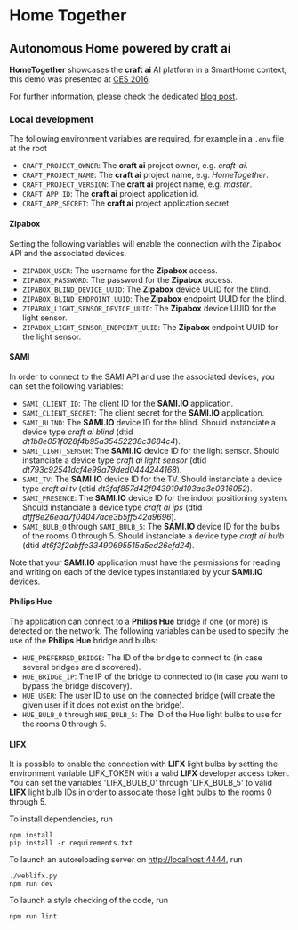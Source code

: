 # Home Together #
## Autonomous Home powered by **craft ai** ##

**HomeTogether** showcases the **craft ai** AI platform in a SmartHome context,
this demo was presented at [CES 2016](http://www.craft.ai/blog/home-together-a-ces-demo/).

For further information, please check the dedicated [blog post](http://www.craft.ai/blog/home-together-hands-on/).

### Local development ###

The following environment variables are required, for example in a `.env` file at the root

- `CRAFT_PROJECT_OWNER`: The **craft ai** project owner, e.g. _craft-ai_.
- `CRAFT_PROJECT_NAME`: The **craft ai** project name, e.g. _HomeTogether_.
- `CRAFT_PROJECT_VERSION`: The **craft ai** project name, e.g. _master_.
- `CRAFT_APP_ID`: The **craft ai** project application id.
- `CRAFT_APP_SECRET`: The **craft ai** project application secret.

#### Zipabox ####

Setting the following variables will enable the connection with the Zipabox API and the associated devices.

- `ZIPABOX_USER`: The username for the **Zipabox** access.
- `ZIPABOX_PASSWORD`: The password for the **Zipabox** access.
- `ZIPABOX_BLIND_DEVICE_UUID`: The **Zipabox** device UUID for the blind.
- `ZIPABOX_BLIND_ENDPOINT_UUID`: The **Zipabox** endpoint UUID for the blind.
- `ZIPABOX_LIGHT_SENSOR_DEVICE_UUID`: The **Zipabox** device UUID for the light sensor.
- `ZIPABOX_LIGHT_SENSOR_ENDPOINT_UUID`: The **Zipabox** endpoint UUID for the light sensor.

#### SAMI ####

In order to connect to the SAMI API and use the associated devices, you can set the following variables:

- `SAMI_CLIENT_ID`: The client ID for the **SAMI.IO** application.
- `SAMI_CLIENT_SECRET`: The client secret for the **SAMI.IO** application.
- `SAMI_BLIND`: The **SAMI.IO** device ID for the blind. Should instanciate a device type _craft ai blind_ (dtid _dt1b8e051f028f4b95a35452238c3684c4_).
- `SAMI_LIGHT_SENSOR`: The **SAMI.IO** device ID for the light sensor. Should instanciate a device type _craft ai light sensor_ (dtid _dt793c92541dcf4e99a79ded0444244168_).
- `SAMI_TV`: The **SAMI.IO** device ID for the TV. Should instanciate a device type _craft ai tv_ (dtid _dt3fdf857d42f943919d103aa3e0316052_).
- `SAMI_PRESENCE`: The **SAMI.IO** device ID for the indoor positioning system. Should instanciate a device type _craft ai ips_ (dtid _dtff8e26eaa7f04047ace3b5ff542a9696_).
- `SAMI_BULB_0` through `SAMI_BULB_5`: The **SAMI.IO** device ID for the bulbs of the rooms 0 through 5. Should instanciate a device type _craft ai bulb_ (dtid _dt6f3f2abffe33490695515a5ed26efd24_).

Note that your **SAMI.IO** application must have the permissions for reading and writing on each of the device types instantiated by your **SAMI.IO** devices.

#### Philips Hue ####

The application can connect to a **Philips Hue** bridge if one (or more) is detected on the network.
The following variables can be used to specify the use of the **Philips Hue** bridge and bulbs:

- `HUE_PREFERRED_BRIDGE`: The ID of the bridge to connect to (in case several bridges are discovered).
- `HUE_BRIDGE_IP`: The IP of the bridge to connected to (in case you want to bypass the bridge discovery).
- `HUE_USER`: The user ID to use on the connected bridge (will create the given user if it does not exist on the bridge).
- `HUE_BULB_0` through `HUE_BULB_5`: The ID of the Hue light bulbs to use for the rooms 0 through 5.

#### LIFX ####

It is possible to enable the connection with **LIFX** light bulbs by setting the environment variable LIFX_TOKEN with a valid **LIFX** developer access token.
You can set the variables 'LIFX_BULB_0' through 'LIFX_BULB_5' to valid **LIFX** light bulb IDs in order to associate those light bulbs to the rooms 0 through 5.

To install dependencies, run

    npm install
    pip install -r requirements.txt

To launch an autoreloading server on <http://localhost:4444>, run

    ./weblifx.py
    npm run dev

To launch a style checking of the code, run

    npm run lint
